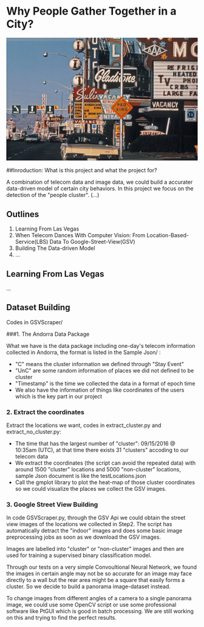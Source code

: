 # Why People Gather Together in a City?

![image](https://github.com/rymaspic/DLFLV/blob/master/Images/learning_from_lasvegas.jpg)

##Inroduction: What is this project and what the project for?

A combination of telecom data and image data, we could build a accurater data-driven model of certain city behaviors. In this project we focus on the detection of the "people cluster". (...)

## Outlines

1. Learning From Las Vegas
2. When Telecom Dances With Computer Vision: From Location-Based-Service(LBS) Data To Google-Street-View(GSV)
3. Building The Data-driven Model
4. ...

## Learning From Las Vegas

...

## Dataset Building

Codes in GSVScraper/

###1. The Andorra Data Package

What we have is the data package including one-day's telecom information collected in Andorra, the format is listed in the Sample Json/ :

* "C"  means the cluster information we defined through "Stay Event"
* "UnC" are some random information of places we did not defined to be cluster
* "Timestamp" is the time we collected the data in a format of epoch time
* We also have the information of things like coordinates of the users which is the key part in our project

### 2. Extract the coordinates

Extract the locations we want, codes in extract_cluster.py and extract_no_cluster.py:

* The time that has the largest number of "cluster": 09/15/2016 @ 10:35am (UTC), at that time there exists 31 "clusters" accoding to our telecom data
* We extract the coordinates (the script can avoid the repeated data) with around 1500 "cluster" locations and 5000 "non-cluster" locations, sample Json document is like the testLocations.json
* Call the gmplot library to plot the heat-map of those cluster coordinates so we could visualize the places we collect the GSV images.

### 3. Google Street View Building

In code GSVScraper.py, through the GSV Api we could obtain the street view images of the locations we collected in Step2. The script has automatically detract the "indoor" images and does some basic image preprocessing jobs as soon as we download the GSV images.

Images are labelled into "cluster" or "non-cluster" images and then are used for training a supervised binary classification model.

Through our tests on a very simple Convoultional Neural Network, we found the images in certain angle may not be so accurate for an image may face directly to a wall but the rear area might be a square that easily forms a cluster. So we decide to build a panorama image-dataset instead. 

To change images from different angles of a camera to a single panorama image, we could use some OpenCV script or use some professional software like PtGUI which is good in batch processing. We are still working on this and trying to find the perfect results.



















